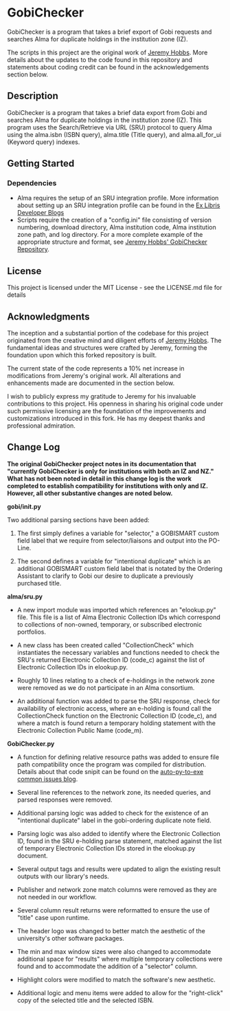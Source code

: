 # GobiChecker

GobiChecker is a program that takes a brief export of Gobi requests and searches Alma for duplicate holdings in the institution zone (IZ).

The scripts in this project are the original work of [Jeremy Hobbs](https://github.com/MrJeremyHobbs). More details about the updates to the code found in this repository and statements about coding credit can be found in the acknowledgements section below. 

## Description
GobiChecker is a program that takes a brief data export from Gobi and searches Alma for duplicate holdings in the institution zone (IZ). This program uses the Search/Retrieve via URL (SRU) protocol to query Alma using the alma.isbn (ISBN query), alma.title (Title query), and alma.all_for_ui (Keyword query) indexes. 

## Getting Started

### Dependencies

* Alma requires the setup of an SRU integration profile. More information about setting up an SRU integration profile can be found in the [Ex Libris Developer Blogs](https://developers.exlibrisgroup.com/blog/how-to-configure-sru-and-structure-sru-retrieval-queries/)
* Scripts require the creation of a "config.ini" file consisting of version numbering, download directory, Alma institution code, Alma institution zone path, and log directory. For a more complete example of the appropriate structure and format, see [Jeremy Hobbs' GobiChecker Repository](https://github.com/MrJeremyHobbs/GobiChecker).

## License

This project is licensed under the MIT License - see the LICENSE.md file for details

## Acknowledgments

The inception and a substantial portion of the codebase for this project originated from the creative mind and diligent efforts of [Jeremy Hobbs](https://github.com/MrJeremyHobbs). The fundamental ideas and structures were crafted by Jeremy, forming the foundation upon which this forked repository is built.

The current state of the code represents a 10% net increase in modifications from Jeremy's original work. All alterations and enhancements made are documented in the section below.

I wish to publicly express my gratitude to Jeremy for his invaluable contributions to this project. His openness in sharing his original code under such permissive licensing are the foundation of the improvements and customizations introduced in this fork. He has my deepest thanks and professional admiration.

## Change Log

**The original GobiChecker project notes in its documentation that "currently GobiChecker is only for institutions with both an IZ and NZ." What has not been noted in detail in this change log is the work completed to establish compatibility for institutions with only and IZ. However, all other substantive changes are noted below.**

**gobi/__init__.py**

Two additional parsing sections have been added:

1. The first simply defines a variable for "selector," a GOBISMART custom field label that we require from selector/liaisons and output into the PO-Line.

2. The second defines a variable for "intentional duplicate" which is an additional GOBISMART custom field label that is notated by the Ordering Assistant to clarify to Gobi our desire to duplicate a previously purchased title.

**alma/sru.py**

* A new import module was imported which references an "elookup.py" file. This file is a list of Alma Electronic Collection IDs which correspond to collections of non-owned, temporary, or subscribed electronic portfolios.

* A new class has been created called "CollectionCheck" which instantiates the necessary variables and functions needed to check the SRU's returned Electronic Collection ID (code_c) against the list of Electronic Collection IDs in elookup.py.

* Roughly 10 lines relating to a check of e-holdings in the network zone were removed as we do not participate in an Alma consortium. 

* An additional function was added to parse the SRU response, check for availability of electronic access, where an e-holding is found call the CollectionCheck function on the Electronic Collection ID (code_c), and where a match is found return a temporary holding statement with the Electronic Collection Public Name (code_m).

**GobiChecker.py**

* A function for defining relative resource paths was added to ensure file path compatibility once the program was compiled for distribution. Details about that code snipit can be found on the [auto-py-to-exe common issues blog](https://nitratine.net/blog/post/issues-when-using-auto-py-to-exe/).

* Several line references to the network zone, its needed queries, and parsed responses were removed.

* Additional parsing logic was added to check for the existence of an "intentional duplicate" label in the gobi-ordering duplicate note field.

* Parsing logic was also added to identify where the Electronic Collection ID, found in the SRU e-holding parse statement, matched against the list of temporary Electronic Collection IDs stored in the elookup.py document.

* Several output tags and results were updated to align the existing result outputs with our library's needs.

* Publisher and network zone match columns were removed as they are not needed in our workflow.

* Several column result returns were reformatted to ensure the use of "title" case upon runtime.

* The header logo was changed to better match the aesthetic of the university's other software packages.

* The min and max window sizes were also changed to accommodate additional space for "results" where multiple temporary collections were found and to accommodate the addition of a "selector" column.

* Highlight colors were modified to match the software's new aesthetic.

* Additional logic and menu items were added to allow for the "right-click" copy of the selected title and the selected ISBN.